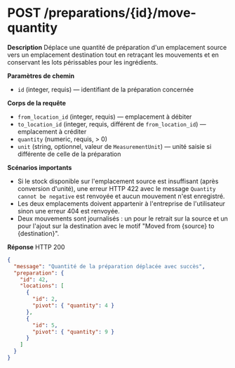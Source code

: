 # POST /preparations/{id}/move-quantity

**Description**
Déplace une quantité de préparation d'un emplacement source vers un emplacement destination tout en retraçant les mouvements et en conservant les lots périssables pour les ingrédients.

**Paramètres de chemin**
- `id` (integer, requis) — identifiant de la préparation concernée

**Corps de la requête**
- `from_location_id` (integer, requis) — emplacement à débiter
- `to_location_id` (integer, requis, différent de `from_location_id`) — emplacement à créditer
- `quantity` (numeric, requis, > 0)
- `unit` (string, optionnel, valeur de `MeasurementUnit`) — unité saisie si différente de celle de la préparation

**Scénarios importants**
- Si le stock disponible sur l'emplacement source est insuffisant (après conversion d'unité), une erreur HTTP 422 avec le message `Quantity cannot be negative` est renvoyée et aucun mouvement n'est enregistré.
- Les deux emplacements doivent appartenir à l'entreprise de l'utilisateur sinon une erreur 404 est renvoyée.
- Deux mouvements sont journalisés : un pour le retrait sur la source et un pour l'ajout sur la destination avec le motif "Moved from {source} to {destination}".

**Réponse**
HTTP 200

```json
{
  "message": "Quantité de la préparation déplacée avec succès",
  "preparation": {
    "id": 42,
    "locations": [
      {
        "id": 2,
        "pivot": { "quantity": 4 }
      },
      {
        "id": 5,
        "pivot": { "quantity": 9 }
      }
    ]
  }
}
```
